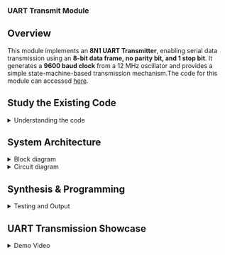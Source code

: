 
### UART Transmit Module

## Overview
This module implements an **8N1 UART Transmitter**, enabling serial data transmission using an **8-bit data frame, no parity bit, and 1 stop bit**. It generates a **9600 baud clock** from a 12 MHz oscillator and provides a simple state-machine-based transmission mechanism.The code for this module can accessed [here](https://github.com/Skandakm29/Vsd_squadron_mini_Fpga_3/blob/main/uart_trx.v).


## **Study the Existing Code**
<details>
  
<summary> Understanding the code</summary>

### **Top Module**
The `top` module integrates the UART transmission logic with an internal **12 MHz oscillator**, a **baud rate generator**, and an **RGB LED driver**.

- **Clock Generation:** Uses an internal oscillator running at **12 MHz** to generate a **9600 Hz clock** via a **clock divider**.
- **Clock Division:** The 12 MHz clock is divided by **1250** to produce a **9600 Hz clock**. Since a clock signal toggles every half-period, it is toggled every **625 cycles** to achieve an accurate **baud rate** for UART transmission.
- **UART Transmission:** The **UART transmitter (`uart_tx_8n1`)** continuously sends the character `'D'` using an **8N1 format** (8 data bits, No parity, 1 stop bit).
- **LED Control:** The RGB LEDs toggle based on the **internal frequency counter**, creating a blinking pattern based on specific bits of the counter.

This module ensures **accurate timing for UART communication** by properly generating the required baud clock, while also controlling **visual indicators** via LED toggling.

### `uart_tx_8n1` Module
The `uart_tx_8n1` module implements a simple **UART transmitter** using a **finite state machine (FSM)** with the following states:

#### **Baud Rate Generator**
The baud rate generator derives a **9600 baud clock** from a **12 MHz input clock** using a counter-based approach.

- A **counter** increments on every rising edge of the **12 MHz clock**.
- When the counter reaches **1249**, it resets and toggles the **baud clock enable** signal.
- This effectively generates a **9600 Hz clock**.
#### **State Machine States**

- **IDLE STATE (STATE_IDLE)**
  - If senddata = 1 and the state is STATE_IDLE, it:
  - Moves to the **STATE_STARTTX** state.
  - Loads txbyte (**8-bit data to transmit**) into buf_tx.
  - Clears txdone (**indicates transmission is ongoing**).

  - Otherwise, if still in **STATE_IDLE**, it:
  - Keeps txbit **high (1)** because **UART idles at high**.
  - Ensures txdone remains **low (0)**.

- **Start Bit Transmission (STATE_STARTTX)**
  - Once in **STATE_STARTTX**, it:
  - Sets txbit **low (0)** (**start bit** in UART communication).
  - Moves to **STATE_TXING** to transmit data bits.

- **Sending Data Bits (STATE_TXING)**
  - If state == STATE_TXING and bits_sent < 8, it:
  - Sends the **Least Significant Bit (LSB) of buf_tx**.
  - Shifts buf_tx right (>> 1).
  - Increments bits_sent.

- **Stp Bit Transmission (STATE_TXDONE)**
  - After **8 data bits** are transmitted, it:
  - Sends the **stop bit (1)**.
  - Resets bits_sent to 0.
  - Moves to **STATE_TXDONE**.

- **Transmission Complete (STATE_TXDONE → STATE_IDLE)**
  - In **STATE_TXDONE**, it:
  - Sets txdone = 1 (**indicates transmission complete**).
  - Returns to **STATE_IDLE**.
</details>

## **System Architecture** 

<details>

<summary> Block diagram</summary>

  ![Block diagram](https://github.com/user-attachments/assets/9c0cb07d-d1c9-4dab-aaeb-d002b9b3e716)


</details>

<details>
  <summary> Circuit diagram</summary>

  ![Circuit diagram](https://github.com/user-attachments/assets/d52e18ef-c421-4163-a42b-85cfb44e8397)

</details>

## **Synthesis & Programming** 
<details>
  <summary>Testing and Output</summary>

## **Clone & Setup Repository**
```bash
git clone https://github.com/Skandakm29/Vsd_squadron_mini_Fpga_3.git
cd "Vsd_squadron_mini_Fpga_3"
```

###  Build the Bitstream
```bash
make build
```
 Generates top.bin for the FPGA.

###  **Flash to FPGA**
```bash
sudo make flash
```
Uploads the bitstream to the FPGA.
### **UART Testing**
```bash
sudo make terminal
```
</details>

## **UART Transmission Showcase**

<details>
  <summary>Demo Video</summary>

[![Watch the Demo](https://github.com/user-attachments/assets/2e41d50e-7fb5-4c2e-9296-9f6e4c054e18)](https://github.com/user-attachments/assets/2e41d50e-7fb5-4c2e-9296-9f6e4c054e18)

</details>

